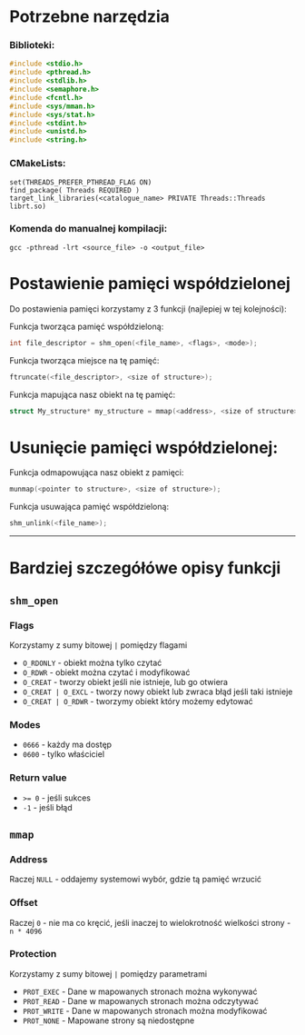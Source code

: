 # Potrzebne narzędzia

### Biblioteki:
```c
#include <stdio.h>
#include <pthread.h>
#include <stdlib.h>
#include <semaphore.h>
#include <fcntl.h>
#include <sys/mman.h>
#include <sys/stat.h>
#include <stdint.h>
#include <unistd.h>
#include <string.h>
```

### CMakeLists:
```
set(THREADS_PREFER_PTHREAD_FLAG ON)
find_package( Threads REQUIRED )
target_link_libraries(<catalogue_name> PRIVATE Threads::Threads librt.so)
```

### Komenda do manualnej kompilacji:
```
gcc -pthread -lrt <source_file> -o <output_file>
```


# Postawienie pamięci współdzielonej

Do postawienia pamięci korzystamy z 3 funkcji (najlepiej w tej kolejności):

Funkcja tworząca pamięć współdzieloną:
```c
int file_descriptor = shm_open(<file_name>, <flags>, <mode>);
```

Funkcja tworząca miejsce na tę pamięć:
```c
ftruncate(<file_descriptor>, <size of structure>);
```

Funkcja mapująca nasz obiekt na tę pamięć:
```c
struct My_structure* my_structure = mmap(<address>, <size of structure>, <protection>, <flags>, <file_descriptor>, <offset>);
```

# Usunięcie pamięci współdzielonej:

Funkcja odmapowująca nasz obiekt z pamięci:
```c
munmap(<pointer to structure>, <size of structure>);
```

Funkcja usuwająca pamięć współdzieloną:
```c
shm_unlink(<file_name>);
```

---
# Bardziej szczegółówe opisy funkcji
## `shm_open`
### Flags
Korzystamy z sumy bitowej `|` pomiędzy flagami
- `O_RDONLY` - obiekt można tylko czytać
- `O_RDWR` - obiekt można czytać i modyfikować
- `O_CREAT` - tworzy obiekt jeśli nie istnieje, lub go otwiera
- `O_CREAT | O_EXCL` - tworzy nowy obiekt lub zwraca błąd jeśli taki istnieje
- `O_CREAT | O_RDWR` - tworzymy obiekt który możemy edytować
### Modes
- `0666` - każdy ma dostęp
- `0600` - tylko właściciel
### Return value
- `>= 0` - jeśli sukces
- `-1` - jeśli błąd
## `mmap`
### Address
Raczej `NULL` - oddajemy systemowi wybór, gdzie tą pamięć wrzucić
### Offset
Raczej `0` - nie ma co kręcić, jeśli inaczej to wielokrotność wielkości strony - `n * 4096`
### Protection
Korzystamy z sumy bitowej `|` pomiędzy parametrami
- `PROT_EXEC` - Dane w mapowanych stronach można wykonywać
- `PROT_READ` - Dane w mapowanych stronach można odczytywać
- `PROT_WRITE` - Dane w mapowanych stronach można modyfikować
- `PROT_NONE` - Mapowane strony są niedostępne
